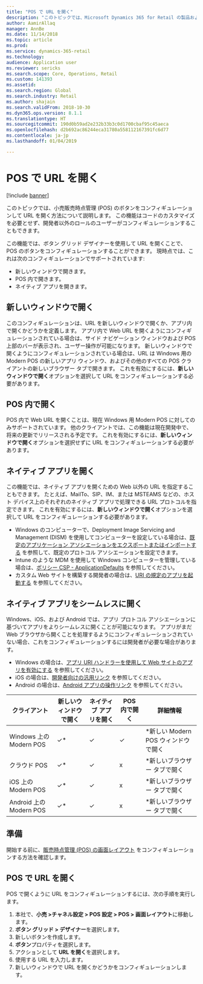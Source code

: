 ```yaml
---
title: "POS で URL を開く"
description: "このトピックでは、Microsoft Dynamics 365 for Retail の製品および顧客検索機能に加えられた改良の概要を示します。"
author: AamirAllaq
manager: AnnBe
ms.date: 11/14/2018
ms.topic: article
ms.prod: 
ms.service: dynamics-365-retail
ms.technology: 
audience: Application user
ms.reviewer: sericks
ms.search.scope: Core, Operations, Retail
ms.custom: 141393
ms.assetid: 
ms.search.region: Global
ms.search.industry: Retail
ms.author: shajain
ms.search.validFrom: 2018-10-30
ms.dyn365.ops.version: 8.1.1
ms.translationtype: HT
ms.sourcegitcommit: 190d0b59ad2e232b33b3c0d1700cbaf95c45aeca
ms.openlocfilehash: d2b692ac86244eca31780a558112167391fc6d77
ms.contentlocale: ja-jp
ms.lasthandoff: 01/04/2019

---
```


# <a name="open-url-in-pos"></a>POS で URL を開く

[!include [banner](includes/banner.md)]

このトピックでは、小売販売時点管理 (POS) のボタンをコンフィギュレーションして URL を開く方法について説明します。 この機能はコードのカスタマイズを必要とせず、開発者以外のロールのユーザーがコンフィギュレーションすることもできます。

この機能では、ボタン グリッド デザイナーを使用して URL を開くことで、POS のボタンをコンフィギュレーションすることができます。 現時点では、これは次のコンフィギュレーションでサポートされています:

- 新しいウィンドウで開きます。
- POS 内で開きます。
- ネイティブ アプリを開きます。

## <a name="open-in-new-window"></a>新しいウィンドウで開く

このコンフィギュレーションは、URL を新しいウィンドウで開くか、アプリ内で開くかどうかを定義します。 アプリ内で Web URL を開くようにコンフィギュレーションされている場合は、サイド ナビゲーション ウィンドウおよび POS 上部のバーが表示され、ユーザー操作が可能になります。 新しいウィンドウで開くようにコンフィギュレーションされている場合は、URL は Windows 用の Modern POS の新しいアプリ ウィンドウ、およびその他のすべての POS クライアントの新しいブラウザー タブで開きます。 これを有効にするには、**新しいウィンドウで開く**オプションを選択して URL をコンフィギュレーションする必要があります。

## <a name="open-within-pos"></a>POS 内で開く

POS 内で Web URL を開くことは、現在 Windows 用 Modern POS に対してのみサポートされています。 他のクライアントでは、この機能は現在開発中で、将来の更新でリリースされる予定です。 これを有効にするには、**新しいウィンドウで開く**オプションを選択せずに URL をコンフィギュレーションする必要があります。

## <a name="open-a-native-app"></a>ネイティブ アプリを開く

この機能では、ネイティブ アプリを開くための Web 以外の URL を指定することもできます。 たとえば、MailTo、SIP、IM、または MSTEAMS などの、ホスト デバイス上のそれぞれのネイティブ アプリで処理できる URL プロトコルを指定できます。 これを有効にするには、**新しいウィンドウで開く**オプションを選択して URL をコンフィギュレーションする必要があります。

- Windows のコンピューターで、Deployment Image Servicing and Management (DISM) を使用してコンピューターを設定している場合は、[既定のアプリケーション アソシエーションをエクスポートまたはインポートする](https://docs.microsoft.com/windows-hardware/manufacture/desktop/export-or-import-default-application-associations) を参照して、既定のプロトコル アソシエーションを設定できます。
- Intune のような MDM を使用して Windows コンピューターを管理している場合は、[ポリシー CSP - ApplicationDefaults](https://docs.microsoft.com/windows/client-management/mdm/policy-csp-applicationdefaults) を参照してください。
- カスタム Web サイトを構築する開発者の場合は、[URI の規定のアプリを起動する](https://docs.microsoft.com/windows/uwp/launch-resume/launch-default-app) を参照してください。

## <a name="open-a-native-app-seamlessly"></a>ネイティブ アプリをシームレスに開く

Windows、iOS、および Android では、アプリ プロトコル アソシエーションに基づいてアプリをよりシームレスに開くことが可能になります。 アプリがまだ Web ブラウザから開くことを処理するようにコンフィギュレーションされていない場合、これをコンフィギュレーションするには開発者が必要な場合があります。

- Windows の場合は、[アプリ URI ハンドラーを使用して Web サイトのアプリを有効にする](https://docs.microsoft.com/windows/uwp/launch-resume/web-to-app-linking) を参照してください。
- iOS の場合は、[開発者向けの汎用リンク](https://developer.apple.com/ios/universal-links/) を参照してください。
- Android の場合は、[Android アプリの操作リンク](https://developer.android.com/training/app-links/) を参照してください。

| クライアント                | 新しいウィンドウで開く | ネイティブ アプリを開く | POS 内で開く | 詳細情報                           |
|-----------------------|--------------------|-----------------|-----------------|-----------------------------------|
| Windows 上の Modern POS | ✓\*                | ✓               | ✓              | \*新しい Modern POS ウィンドウで開く |
| クラウド POS             | ✓\*                | ✓               | x              | \*新しいブラウザー タブで開く        |
| iOS 上の Modern POS     | ✓\*                | ✓               | x              | \*新しいブラウザー タブで開く        |
| Android 上の Modern POS | ✓\*                | ✓               | x              | \*新しいブラウザー タブで開く        |

## <a name="before-you-begin"></a>準備

開始する前に、[販売時点管理 (POS) の画面レイアウト](pos-screen-layouts.md) をコンフィギュレーションする方法を確認します。

## <a name="open-url-in-pos"></a>POS で URL を開く

POS で開くように URL をコンフィギュレーションするには、次の手順を実行します。

1. 本社で、**小売 \>チャネル設定 \> POS 設定 \> POS \> 画面レイアウト**に移動します。
2. **ボタン グリッド \> デザイナー**を選択します。
3. 新しいボタンを作成します。
4. **ボタン**プロパティを選択します。
5. アクションとして **URL を開く**を選択します。
6. 使用する URL を入力します。
7. 新しいウィンドウで URL を開くかどうかをコンフィギュレーションします。

